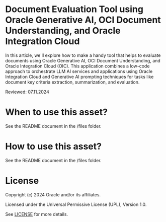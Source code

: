 # Document Evaluation Tool using Oracle Generative AI, OCI Document Understanding, and Oracle Integration Cloud

In this article, we'll explore how to make a handy tool that helps to evaluate documents using Oracle Generative AI, OCI Document Understanding, and Oracle Integration Cloud (OIC). 
This application combines a low-code approach to orchestrate LLM AI services and applications using Oracle Integration Cloud
and Generative AI prompting techniques for tasks like document key criteria extraction, summarization, and evaluation.

Reviewed: 07.11.2024
 
# When to use this asset?
 
See the README document in the /files folder.
 
# How to use this asset?
 
See the README document in the /files folder.
 
# License
 
Copyright (c) 2024 Oracle and/or its affiliates.
 
Licensed under the Universal Permissive License (UPL), Version 1.0.
 
See [LICENSE](https://github.com/oracle-devrel/technology-engineering/blob/main/LICENSE) for more details.
